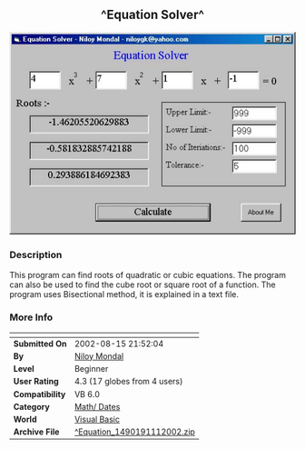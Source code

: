 ﻿<div align="center">

## ^Equation Solver^

<img src="PIC2002111925286562.jpg">
</div>

### Description

This program can find roots of quadratic or cubic equations. The program can also be used to find the cube root or square root of a function. The program uses Bisectional method, it is explained in a text file.
 
### More Info
 


<span>             |<span>
---                |---
**Submitted On**   |2002-08-15 21:52:04
**By**             |[Niloy Mondal](https://github.com/Planet-Source-Code/PSCIndex/blob/master/ByAuthor/niloy-mondal.md)
**Level**          |Beginner
**User Rating**    |4.3 (17 globes from 4 users)
**Compatibility**  |VB 6\.0
**Category**       |[Math/ Dates](https://github.com/Planet-Source-Code/PSCIndex/blob/master/ByCategory/math-dates__1-37.md)
**World**          |[Visual Basic](https://github.com/Planet-Source-Code/PSCIndex/blob/master/ByWorld/visual-basic.md)
**Archive File**   |[^Equation\_1490191112002\.zip](https://github.com/Planet-Source-Code/niloy-mondal-equation-solver__1-40316/archive/master.zip)








